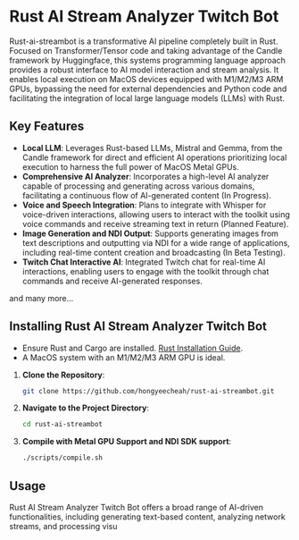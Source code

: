 # Rust AI Stream Analyzer Twitch Bot

Rust-ai-streambot is a transformative AI pipeline completely built in Rust. Focused on Transformer/Tensor code and taking advantage of the Candle framework by Huggingface, this systems programming language approach provides a robust interface to AI model interaction and stream analysis. It enables local execution on MacOS devices equipped with M1/M2/M3 ARM GPUs, bypassing the need for external dependencies and Python code and facilitating the integration of local large language models (LLMs) with Rust.

## Key Features

-   **Local LLM**: Leverages Rust-based LLMs, Mistral and Gemma, from the Candle framework for direct and efficient AI operations prioritizing local execution to harness the full power of MacOS Metal GPUs.
-   **Comprehensive AI Analyzer**: Incorporates a high-level AI analyzer capable of processing and generating across various domains, facilitating a continuous flow of AI-generated content (In Progress).
-   **Voice and Speech Integration**: Plans to integrate with Whisper for voice-driven interactions, allowing users to interact with the toolkit using voice commands and receive streaming text in return (Planned Feature).
-   **Image Generation and NDI Output**: Supports generating images from text descriptions and outputting via NDI for a wide range of applications, including real-time content creation and broadcasting (In Beta Testing).
-   **Twitch Chat Interactive AI**: Integrated Twitch chat for real-time AI interactions, enabling users to engage with the toolkit through chat commands and receive AI-generated responses.

and many more...

## Installing Rust AI Stream Analyzer Twitch Bot

-   Ensure Rust and Cargo are installed. [Rust Installation Guide](https://www.rust-lang.org/tools/install).
-   A MacOS system with an M1/M2/M3 ARM GPU is ideal.

1. **Clone the Repository**:

    ```bash
    git clone https://github.com/hongyeecheah/rust-ai-streambot.git
    ```

2. **Navigate to the Project Directory**:

    ```bash
    cd rust-ai-streambot
    ```

3. **Compile with Metal GPU Support and NDI SDK support**:

    ```bash
    ./scripts/compile.sh
    ```

## Usage

Rust AI Stream Analyzer Twitch Bot offers a broad range of AI-driven functionalities, including generating text-based content, analyzing network streams, and processing visu